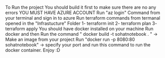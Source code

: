 To Run the project You should build it first to make sure there are no any errors
YOU MUST HAVE AZURE ACCOUNT
Run "az login" Command from your terminal and sign in to azure 
Run terraform commands from termanal opened in the "Infrastucture" Folder
      1- terraform init
      2- terraform plan
      3- terraform apply
You should have docker installed on your machine 
Run docker and then Run the command " docker build -t sohatnotebook . " -> Make an image from your project
Run "docker run -p 8080:80 sohatnotebook" -> specify your port and run this command to run the docker container.
Enjoy :D
